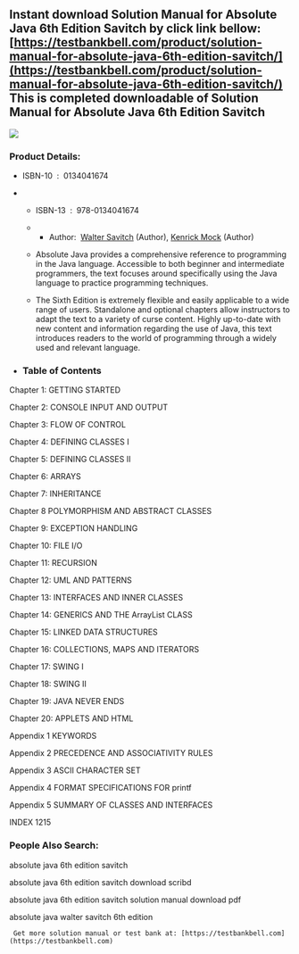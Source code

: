 Instant download **Solution Manual for Absolute Java 6th Edition Savitch** by click link bellow:  
[https://testbankbell.com/product/solution-manual-for-absolute-java-6th-edition-savitch/](https://testbankbell.com/product/solution-manual-for-absolute-java-6th-edition-savitch/)  
This is completed downloadable of Solution Manual for Absolute Java 6th Edition Savitch
---------------------------------------------------------------------------------------


![](https://testbankbell.com/wp-content/uploads/2023/05/9780134041674_SolutionManual.jpg)
### Product Details:


* ISBN-10 ‏ : ‎ 0134041674
* * ISBN-13 ‏ : ‎ 978-0134041674
  * * Author:  [Walter Savitch](https://www.amazon.com/s/ref=dp_byline_sr_book_1?ie=UTF8&field-author=Walter+Savitch&text=Walter+Savitch&sort=relevancerank&search-alias=books) (Author), [Kenrick Mock](https://www.amazon.com/s/ref=dp_byline_sr_book_2?ie=UTF8&field-author=Kenrick+Mock&text=Kenrick+Mock&sort=relevancerank&search-alias=books) (Author)
   
  * Absolute Java provides a comprehensive reference to programming in the Java language. Accessible to both beginner and intermediate programmers, the text focuses around specifically using the Java language to practice programming techniques.
 
  * The Sixth Edition is extremely flexible and easily applicable to a wide range of users. Standalone and optional chapters allow instructors to adapt the text to a variety of curse content. Highly up-to-date with new content and information regarding the use of Java, this text introduces readers to the world of programming through a widely used and relevant language.
 
* ### Table of Contents

Chapter 1: GETTING STARTED

Chapter 2: CONSOLE INPUT AND OUTPUT

Chapter 3: FLOW OF CONTROL

Chapter 4: DEFINING CLASSES I

Chapter 5: DEFINING CLASSES II

Chapter 6: ARRAYS

Chapter 7: INHERITANCE

Chapter 8 POLYMORPHISM AND ABSTRACT CLASSES

Chapter 9: EXCEPTION HANDLING

Chapter 10: FILE I/O

Chapter 11: RECURSION

Chapter 12: UML AND PATTERNS

Chapter 13: INTERFACES AND INNER CLASSES

Chapter 14: GENERICS AND THE ArrayList CLASS

Chapter 15: LINKED DATA STRUCTURES

Chapter 16: COLLECTIONS, MAPS AND ITERATORS

Chapter 17: SWING I

Chapter 18: SWING II

Chapter 19: JAVA NEVER ENDS

Chapter 20: APPLETS AND HTML

Appendix 1 KEYWORDS

Appendix 2 PRECEDENCE AND ASSOCIATIVITY RULES

Appendix 3 ASCII CHARACTER SET

Appendix 4 FORMAT SPECIFICATIONS FOR printf

Appendix 5 SUMMARY OF CLASSES AND INTERFACES

INDEX 1215


 ### People Also Search:


 absolute java 6th edition savitch

 absolute java 6th edition savitch download scribd

 absolute java 6th edition savitch solution manual download pdf

 absolute java walter savitch 6th edition


     Get more solution manual or test bank at: [https://testbankbell.com](https://testbankbell.com)
